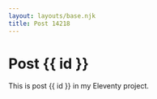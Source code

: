 ```yaml
---
layout: layouts/base.njk
title: Post 14218
---
```


# Post {{ id }}

This is post {{ id }} in my Eleventy project.
